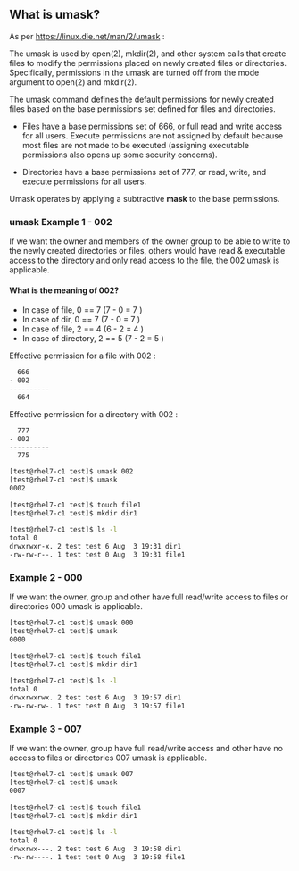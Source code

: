 ## What is umask?
As per https://linux.die.net/man/2/umask :
 
The umask is used by open(2), mkdir(2), and other system calls that create files to modify the permissions placed on newly created files or directories. Specifically, permissions in the umask are turned off from the mode argument to open(2) and mkdir(2).
  
The umask command defines the default permissions for newly created files based on the base permissions set defined for files and directories.
 
- Files have a base permissions set of 666, or full read and write access for all users. Execute permissions are not assigned by default because most files are not made to be executed (assigning executable permissions also opens up some security concerns).
 
- Directories have a base permissions set of 777, or read, write, and execute permissions for all users.
 
Umask operates by applying a subtractive **mask** to the base permissions.
 

### umask Example 1  - 002

If we want the owner and members of the owner group to be able to write to the newly created directories  or files,  others would have read & executable access to the directory and only read access to the file, the 002 umask is applicable.
 
#### What is the meaning of **002**?
- In case of file,  0 ==  7 (7 - 0 = 7 )
- In case of dir,  0 == 7 (7 - 0 = 7 )
- In case of file,  2 == 4 (6 - 2 = 4 )
- In case of directory,  2 == 5 (7 - 2 = 5 )
  
Effective permission for a file with 002 :

```bash
  666
- 002
----------
  664
```
   
Effective permission for a directory with 002 :

```bash
  777
- 002
----------
  775
```

```bash
[test@rhel7-c1 test]$ umask 002
[test@rhel7-c1 test]$ umask
0002
 
[test@rhel7-c1 test]$ touch file1
[test@rhel7-c1 test]$ mkdir dir1
 
[test@rhel7-c1 test]$ ls -l
total 0
drwxrwxr-x. 2 test test 6 Aug  3 19:31 dir1
-rw-rw-r--. 1 test test 0 Aug  3 19:31 file1
```
 
### Example 2  - 000


If we want the owner, group and other have full read/write access to files or directories 000 umask is applicable.

```bash
[test@rhel7-c1 test]$ umask 000
[test@rhel7-c1 test]$ umask
0000
 
[test@rhel7-c1 test]$ touch file1
[test@rhel7-c1 test]$ mkdir dir1
 
[test@rhel7-c1 test]$ ls -l
total 0
drwxrwxrwx. 2 test test 6 Aug  3 19:57 dir1
-rw-rw-rw-. 1 test test 0 Aug  3 19:57 file1
```

### Example 3  - 007

If we want the owner, group have full read/write access and other have no access to files or directories 007 umask is applicable.
 
```bash
[test@rhel7-c1 test]$ umask 007
[test@rhel7-c1 test]$ umask
0007
 
[test@rhel7-c1 test]$ touch file1
[test@rhel7-c1 test]$ mkdir dir1
 
[test@rhel7-c1 test]$ ls -l
total 0
drwxrwx---. 2 test test 6 Aug  3 19:58 dir1
-rw-rw----. 1 test test 0 Aug  3 19:58 file1
```
